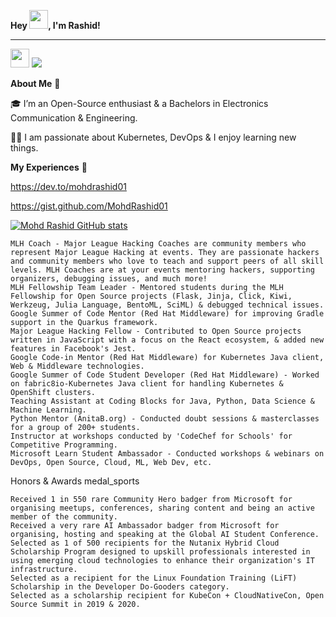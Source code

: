 **Hey <img src="https://github.com/TheDudeThatCode/TheDudeThatCode/blob/master/Assets/Hi.gif" width="30" height="30" />, I'm Rashid!**

---

  
<img src="https://github.com/TheDudeThatCode/TheDudeThatCode/blob/master/Assets/Linkedin.svg" width="30" height="30" /> 
                                                                                                                    
<img src="https://img.icons8.com/material-sharp/24/000000/twitter.png"/>



**About Me** :rocket:

:mortar_board: I’m an Open-Source enthusiast & a Bachelors in Electronics Communication & Engineering.

:technologist: I am passionate about Kubernetes, DevOps & I enjoy learning new things. 

**My Experiences** :raised_hands:




https://dev.to/mohdrashid01   



https://gist.github.com/MohdRashid01

[![Mohd Rashid GitHub stats](https://github-readme-stats.vercel.app/api?username=mohdrashid01)](https://github.com/mohdrashid01/github-readme-stats)



    MLH Coach - Major League Hacking Coaches are community members who represent Major League Hacking at events. They are passionate hackers and community members who love to teach and support peers of all skill levels. MLH Coaches are at your events mentoring hackers, supporting organizers, debugging issues, and much more!
    MLH Fellowship Team Leader - Mentored students during the MLH Fellowship for Open Source projects (Flask, Jinja, Click, Kiwi, Werkzeug, Julia Language, BentoML, SciML) & debugged technical issues.
    Google Summer of Code Mentor (Red Hat Middleware) for improving Gradle support in the Quarkus framework.
    Major League Hacking Fellow - Contributed to Open Source projects written in JavaScript with a focus on the React ecosystem, & added new features in Facebook's Jest.
    Google Code-in Mentor (Red Hat Middleware) for Kubernetes Java client, Web & Middleware technologies.
    Google Summer of Code Student Developer (Red Hat Middleware) - Worked on fabric8io-Kubernetes Java client for handling Kubernetes & OpenShift clusters.
    Teaching Assistant at Coding Blocks for Java, Python, Data Science & Machine Learning.
    Python Mentor (AnitaB.org) - Conducted doubt sessions & masterclasses for a group of 200+ students.
    Instructor at workshops conducted by 'CodeChef for Schools' for Competitive Programming.
    Microsoft Learn Student Ambassador - Conducted workshops & webinars on DevOps, Open Source, Cloud, ML, Web Dev, etc.

Honors & Awards medal_sports

    Received 1 in 550 rare Community Hero badger from Microsoft for organising meetups, conferences, sharing content and being an active member of the community.
    Received a very rare AI Ambassador badger from Microsoft for organising, hosting and speaking at the Global AI Student Conference.
    Selected as 1 of 500 recipients for the Nutanix Hybrid Cloud Scholarship Program designed to upskill professionals interested in using emerging cloud technologies to enhance their organization's IT infrastructure.
    Selected as a recipient for the Linux Foundation Training (LiFT) Scholarship in the Developer Do-Gooders category.
    Selected as a scholarship recipient for KubeCon + CloudNativeCon, Open Source Summit in 2019 & 2020.

<!---
MohdRashid01/MohdRashid01 is a ✨ special ✨ repository because its `README.md` (this file) appears on your GitHub profile.
You can click the Preview link to take a look at your changes.
--->
